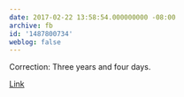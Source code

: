 ```yaml
---
date: 2017-02-22 13:58:54.000000000 -08:00
archive: fb
id: '1487800734'
weblog: false
---
```


Correction: Three years and four days.

[Link](http://www.theverge.com/2017/2/22/14690718/milo-yiannopoulos-pedophilia-cpac-book-deal-resignation-timeline)
